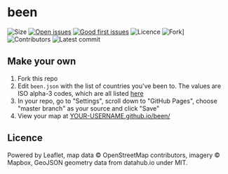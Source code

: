 # been

![Size](https://img.shields.io/github/code-size/robinmetral/been.svg)
[![Open issues](https://img.shields.io/github/issues-raw/robinmetral/been.svg)](https://github.com/robinmetral/been/issues)
[![Good first issues](https://img.shields.io/github/issues-raw/robinmetral/been/good+first+issue.svg)](https://github.com/robinmetral/been/issues?q=is%3Aissue+is%3Aopen+label%3A%22good+first+issue%22)
![Licence](https://img.shields.io/github/license/robinmetral/been.svg)
![Fork](https://img.shields.io/github/forks/robinmetral/been.svg?label=Fork&style=social)]
![Contributors](https://img.shields.io/github/contributors/robinmetral/been.svg)
![Latest commit](https://img.shields.io/github/last-commit/robinmetral/been.svg)

## Make your own

 1. Fork this repo
 2. Edit `been.json` with the list of countries you've been to. The values are ISO alpha-3 codes, which are all listed [here](https://www.iso.org/obp/ui/)
 3. In your repo, go to "Settings", scroll down to "GitHub Pages", choose "master branch" as your source and click "Save"
 4. View your map at [YOUR-USERNAME.github.io/been/](YOUR-USERNAME.github.io/been/)

## Licence

Powered by Leaflet, map data © OpenStreetMap contributors, imagery © Mapbox, GeoJSON geometry data from datahub.io under MIT.
